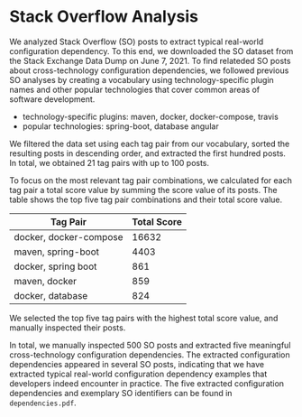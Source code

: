 # Stack Overflow Analysis

We analyzed Stack Overflow (SO) posts to extract typical real-world configuration dependency.
To this end, we downloaded the SO dataset from the Stack Exchange Data Dump on June 7, 2021.
To find relateded SO posts about cross-technology configuration dependencies, we followed previous SO analyses by creating a vocabulary using technology-specific plugin names and other popular technologies that cover common areas of software development.

- technology-specific plugins: maven, docker, docker-compose, travis
- popular technologies: spring-boot, database angular

We filtered the data set using each tag pair from our vocabulary, sorted the resulting posts in descending order, and extracted the first hundred posts.
In total, we obtained 21 tag pairs with up to 100 posts.

To focus on the most relevant tag pair combinations, we calculated for each tag pair a total score value by summing the score value of its posts.
The table shows the top five tag pair combinations and their total score value.

| Tag Pair               | Total Score |
|------------------------|-------------|
| docker, docker-compose |        16632|
| maven, spring-boot     |         4403|
| docker, spring boot    |          861|
| maven, docker          |          859|
| docker, database       |          824|

We selected the top five tag pairs with the highest total score value, and manually inspected their posts.

In total, we manually inspected 500 SO posts and extracted five meaningful cross-technology configuration dependencies. 
The extracted configuration dependencies appeared in several SO posts, indicating that we have extracted typical real-world configuration dependency examples that developers indeed encounter in practice.
The five extracted configuration dependencies and exemplary SO identifiers can be found in ``dependencies.pdf``.